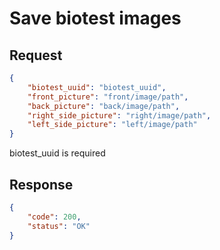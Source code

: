 # Save biotest images

## Request

```json
{
    "biotest_uuid": "biotest_uuid",
    "front_picture": "front/image/path",
    "back_picture": "back/image/path",
    "right_side_picture": "right/image/path",
    "left_side_picture": "left/image/path"
}
```

biotest_uuid is required

## Response

```json
{
    "code": 200,
    "status": "OK"
}
```
